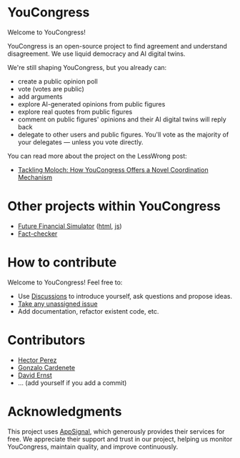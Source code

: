 # YouCongress

Welcome to YouCongress!

YouCongress is an open-source project to find agreement and understand disagreement.
We use liquid democracy and AI digital twins.

We're still shaping YouCongress, but you already can:
- create a public opinion poll
- vote (votes are public)
- add arguments
- explore AI-generated opinions from public figures
- explore real quotes from public figures
- comment on public figures' opinions and their AI digital twins will reply back
- delegate to other users and public figures. You'll vote as the majority of your delegates — unless you vote directly.

You can read more about the project on the LessWrong post:
- [Tackling Moloch: How YouCongress Offers a Novel Coordination Mechanism](https://www.lesswrong.com/posts/4KjiZeAWc7Yv9oyCb/tackling-moloch-how-youcongress-offers-a-novel-coordination)

# Other projects within YouCongress
- [Future Financial Simulator](https://youcongress.com/sim) ([html](https://github.com/youcongress/youcongress/blob/main/lib/you_congress_web/controllers/sim_html/index.html.heex), [js](https://github.com/youcongress/youcongress/blob/main/assets/js/sim.js))
- [Fact-checker](https://youcongress.com/fact-checker)

# How to contribute
Welcome to YouCongress! Feel free to:
- Use [Discussions](https://github.com/youcongress/youcongress/discussions) to introduce yourself, ask questions and propose ideas.
- [Take any unassigned issue](https://github.com/youcongress/youcongress/issues)
- Add documentation, refactor existent code, etc.

# Contributors
- [Hector Perez](https://www.linkedin.com/in/hectorperezarenas)
- [Gonzalo Cardenete](https://www.linkedin.com/in/gonzalo-cardenete-burgos-519a1b43)
- [David Ernst](https://github.com/dsernst)
- ... (add yourself if you add a commit)

# Acknowledgments
This project uses [AppSignal](https://www.appsignal.com), which generously provides their services for free. We appreciate their support and trust in our project, helping us monitor YouCongress, maintain quality, and improve continuously.

